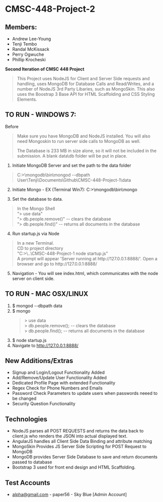 CMSC-448-Project-2
==================

Members:
-----------
- Andrew Lee-Young
- Tenji Tembo
- Randal McKissack
- Perry Ogwuche
- Phillip Krocheski

**Second Iteration of CMSC 448 Project**

<blockquote>
This Project uses NodeJS for Client and Server Side requests and handling, uses MongoDB for Database Calls and Read/Writes, and a number of NodeJS 3rd Party Libaries, such as MongoSkin. This also uses the Boostrap 3 Base API for HTML Scaffolding and CSS Styling Elements. 
</blockquote>

TO RUN - WINDOWS 7:
-------------------

Before
<blockquote>
    <p>Make sure you have MongoDB and NodeJS installed. You will also need Mongoskin to run server side calls to MongoDB as well. </p>
    <p>The Database is 233 MB in size alone, so it will not be included in the submission. A blank data\db folder will be put in place. </p>
</blockquote>

1. Initiate MongoDB Server and set the path to the data folder
<blockquote>
C:>\mongodb\bin\mongod --dbpath User\Tenji\Documents\Github\CMSC-448-Project-1\data
</blockquote>


2. Initiate Mongo - EX (Terminal Win7): C:>\mongodb\bin\mongo

3. Set the database to data. 
<blockquote>
In the Mongo Shell <br />
"> use data" <br />
"> db.people.remove()" -- clears the database <br />
"> db.people.find()" -- returns all documents in the database 
</blockquote>

4. Run startup.js via Node
 <blockquote>
     In a new Terminal. <br />
     CD to project directory <br />
     "C:>\..\CMSC-448-Project-1 node startup.js" <br />
     A prompt will appear 'Server running at http://127.0.0.1:8888/'. Open a browser and go to http://127.0.0.1:8888/
 </blockquote>

5. Navigation - You will see index.html, which communicates with the node server on client side.

TO RUN - MAC OSX/LINUX
----------------------

1. $ mongod --dbpath data
2. $ mongo
    <blockquote>
        > use data <br />
        > db.people.remove(); -- clears the database <br />
        > db.people.find(); -- returns all documents in the database
    </blockquote>
3. $ node startup.js
4. Navigate to http://127.0.0.1:8888/


New Additions/Extras
---------------------
- Signup and Login/Logout Functionality Added
- Add/Remove/Update User Functionality Added
- Dedicated Profile Page with extended Functionality
- Regex Check for Phone Numbers and Emails
- Password Check Parameters to update users when passwords neeed to be changed
- Security Question Functionality

Technologies
--------------
- NodeJS parses all POST REQUESTS and returns the data back to client.js who renders the JSON into actual displayed text.
- AngularJS handles all Client Side Data Binding and attribute matching
- MongoSkin Provides JS Server Side Scripting for POST Request to MongoDB
- MongoDB provides Server Side Database to save and return documents passed to database
- Bootstrap 3 used for front end design and HTML Scaffolding. 


Test Accounts
--------------
- alpha@gmail.com - paper56 - Sky Blue [Admin Account]